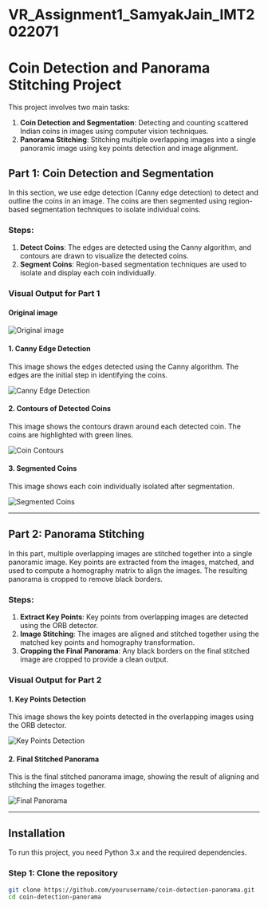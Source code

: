 # VR_Assignment1_SamyakJain_IMT2022071
# Coin Detection and Panorama Stitching Project

This project involves two main tasks:

1. **Coin Detection and Segmentation**: Detecting and counting scattered Indian coins in images using computer vision techniques.
2. **Panorama Stitching**: Stitching multiple overlapping images into a single panoramic image using key points detection and image alignment.

## Part 1: Coin Detection and Segmentation

In this section, we use edge detection (Canny edge detection) to detect and outline the coins in an image. The coins are then segmented using region-based segmentation techniques to isolate individual coins.

### Steps:
1. **Detect Coins**: The edges are detected using the Canny algorithm, and contours are drawn to visualize the detected coins.
2. **Segment Coins**: Region-based segmentation techniques are used to isolate and display each coin individually.

### Visual Output for Part 1
#### Original image
![Original image](coinsIMAGE.jpg)


#### 1. Canny Edge Detection
This image shows the edges detected using the Canny algorithm. The edges are the initial step in identifying the coins.

![Canny Edge Detection](canny.png)

#### 2. Contours of Detected Coins
This image shows the contours drawn around each detected coin. The coins are highlighted with green lines.

![Coin Contours](contours.png)

#### 3. Segmented Coins
This image shows each coin individually isolated after segmentation.

![Segmented Coins](segmented_coin_1.jpg)

---

## Part 2: Panorama Stitching

In this part, multiple overlapping images are stitched together into a single panoramic image. Key points are extracted from the images, matched, and used to compute a homography matrix to align the images. The resulting panorama is cropped to remove black borders.

### Steps:
1. **Extract Key Points**: Key points from overlapping images are detected using the ORB detector.
2. **Image Stitching**: The images are aligned and stitched together using the matched key points and homography transformation.
3. **Cropping the Final Panorama**: Any black borders on the final stitched image are cropped to provide a clean output.

### Visual Output for Part 2

#### 1. Key Points Detection
This image shows the key points detected in the overlapping images using the ORB detector.

![Key Points Detection](images/key_points.jpg)

#### 2. Final Stitched Panorama
This is the final stitched panorama image, showing the result of aligning and stitching the images together.

![Final Panorama](images/final_panorama.jpg)

---

## Installation

To run this project, you need Python 3.x and the required dependencies.

### Step 1: Clone the repository
```bash
git clone https://github.com/yourusername/coin-detection-panorama.git
cd coin-detection-panorama
